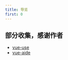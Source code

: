 ```yaml
---
title: 导览
first: 0
---
```


## 部分收集，感谢作者

-   [vue-use](https://github.com/vueuse/vueuse)
-   [vue-aide](https://github1s.com/JessYan0913/vue-aide)
